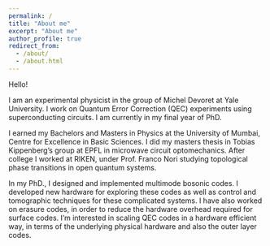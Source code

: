 ```yaml
---
permalink: /
title: "About me"
excerpt: "About me"
author_profile: true
redirect_from: 
  - /about/
  - /about.html
---
```


Hello! 

I am an experimental physicist in the group of Michel Devoret at Yale University. I work on Quantum Error Correction (QEC) experiments using superconducting circuits. I am currently in my final year of PhD. 

I earned my Bachelors and Masters in Physics at the University of Mumbai, Centre for Excellence in Basic Sciences. I did my masters thesis in Tobias Kippenberg’s group at EPFL in microwave circuit optomechanics.  After college I worked at RIKEN, under Prof. Franco Nori studying topological phase transitions in open quantum systems. 

In my PhD., I designed and implemented multimode bosonic codes. I developed new hardware for exploring these codes as well as control and tomographic techniques for these complicated systems. I have also worked on erasure codes, in order to reduce the hardware overhead required for surface codes. I’m interested in scaling QEC codes in a hardware efficient way, in terms of the underlying physical hardware and also the outer layer codes.

